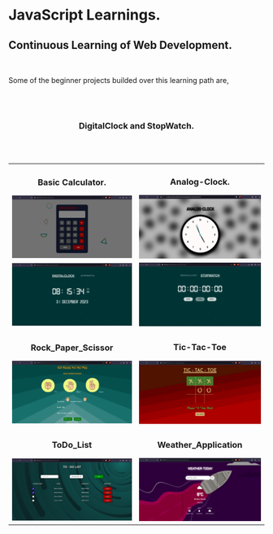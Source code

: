 <h1> JavaScript Learnings.</h1>

<h2> Continuous Learning of Web Development.</h2><br>
<p> Some of the beginner projects builded over this learning path are,</p>
<br>

<table>
<tr>
<td>
<h3 align="center">Basic Calculator.</h3>
<img src="https://github.com/Levyathanz/Javascript_Learnings/blob/master/Calculator/screenshots/Image.png"/><br
</td>
<td>
<h3 align="center">Analog-Clock.</h3>
<img src="https://github.com/Levyathanz/Javascript_Learnings/blob/master/Analog-Clock/Screenshot/Image.png"/>
</td>
</tr>
<br>

<tr>
<h3 align="center">DigitalClock and StopWatch.</h3>
<td>
<img src="https://github.com/Levyathanz/Javascript_Learnings/blob/master/Digital_clock/screenshot/image.png"/>
</td>
<td>
<img src="https://github.com/Levyathanz/Javascript_Learnings/blob/master/Digital_clock/screenshot/image1.png"/>
</td>
</tr>
<br>

<tr>
  <td>
<h3 align="center">Rock_Paper_Scissor</h3> 
<img src="https://github.com/Levyathanz/Javascript_Learnings/blob/master/Rock_Paper_Scissor/Screenshot/Image.png"/>
</td>
  <td>
<h3 align="center"> Tic-Tac-Toe</h3>
<img src="https://github.com/Levyathanz/Javascript_Learnings/blob/master/Tic-Tac-Toe/Screenshot/Image.png"/>
    </td>
</tr>
<br>
<tr>
  <td>
<h3 align="center"> ToDo_List</h3>
<img src="https://github.com/Levyathanz/Javascript_Learnings/blob/master/ToDo%20List/screenshot/Image.png"/>
  </td>
<td>
<h3 align="center"> Weather_Application</h3>
<img src="https://github.com/Levyathanz/Javascript_Learnings/blob/master/Weather_Application/screenshot/Image.png"/>
  </td>
</tr>
</table>
